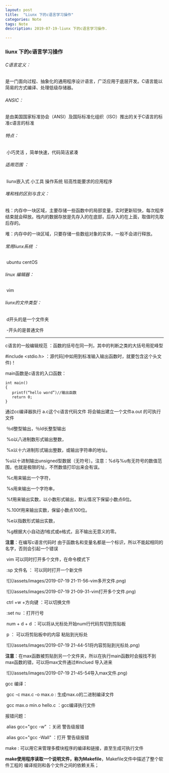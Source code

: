```yaml
---
layout: post
title:  "Liunx 下的c语言学习操作"
categories: Note
tags: Note
description: 2019-07-19-liunx 下的c语言学习操作.

---
```


### liunx 下的c语言学习操作 

###### C语言定义：

​		是一门面向过程、抽象化的通用程序设计语言，广泛应用于底层开发。C语言能以简易的方式编译、处理低级存储器。

###### ANSIC：

​		是由美国国家标准协会（ANSI）及国际标准化组织（ISO）推出的关于C语言的标准c语言的标准

###### 特点：

​		小巧灵活 ，简单快速，代码简洁紧凑

###### 适用范围 ：

​		liunx嵌入式  小工具  操作系统  较高性能要求的应用程序

###### 堆和栈的区别与含义：

​		栈：内存中一块区域，主要存储一些函数中的局部变量，实时更新较快，每次程序结束就会释放。栈内的数据存放是先存入的在底部，后存入的在上面，取值时先取后存的。

​		堆：内存中的一块区域，只要存储一些数组对象的实体，一般不会进行释放。	

###### 常用liunx系统 ：

​		ubuntu   centOS

###### linux 编辑器： 

​		vim  

###### liunx的文件类型：

​		d开头的是一个文件夹

​		-开头的是普通文件

---

c语言的一般编辑规范 ：函数的括号在同一列，其中的判断之类的大括号用驼峰型

#include <stdio.h>   ：源代码]中如用到标准输入输出函数时，就要包含这个头文件)！

main函数是c语言的入口函数：

```
int main()
{
​	printf(“hello word”)//输出函数
​	return 0;
}
```

通过cc编译器执行 a.c这个c语言代码文件 将会输出建立一个文件a.out 的可执行文件

​	％d整型输出，％ld长整型输出

​	%o以八进制数形式输出整数，

​	%x以十六进制形式输出整数，或输出字符串的地址。

​	%u以十进制输出unsigned型数据（无符号）。注意：%d与%u有无符号的数值范围，也就是极限的址，不然数值打印出来会有误。

​	%c用来输出一个字符，

​	%s用来输出一个字符串，

​	%f用来输出实数，以小数形式输出，默认情况下保留小数点6位。

​	%.100f用来输出实数，保留小数点100位。

​	%e以指数形式输出实数，

​	%g根据大小自动选f格式或e格式，且不输出无意义的零。

**注意**：在编写c语言代码时 由于函数名和变量名都是一个标识，所以不能起相同的名字，否则会引起一个错误

​	vim 可以同时打开多个文件，在命令模式下

​			:sp 文件名 ： 可以同时打开一个新文件

​			![](/assets/images/2019-07-19 21-11-56-vim多开文件.png)

​			![](/assets/images/2019-07-19 21-09-31-vim打开多个文件.png)

​			ctrl +w +方向键 ：可以切换文件

​			:set nu ：打开行号

​			num + d + d   ：可以将从光标处开始num行代码剪切到剪贴板

​			 p ： 可以将剪贴板中的内容 粘贴到光标处

​			 ![](/assets/images/2019-07-19 21-44-51将内容剪贴到光标处.png)

**注意**：在max函数被剪贴到另一个文件夹，所以在执行main函数时会报找不到max函数的错，可以将max文件通过#inclued 导入进来

​			 ![](/assets/images/2019-07-19 21-45-54导入max文件.png)

gcc 编译：

​	gcc -c max.c -o max.o : 生成max.o的二进制编译文件

​	gcc max.o min.o hello.c  ：gcc编译执行文件

报错问题：

​	alias gcc="gcc -w" ：关闭 警告级报错

​	alias gcc="gcc -Wall"  ：打开 警告级报错

make :  可以用它来管理多模块程序的编译和链接，直至生成可执行文件

​	**make使用程序读取一个说明文件，称为Makefile**，Makefile文件中描述了整个软件工程的 编译规则和各个文件之间的依赖关系；

​	